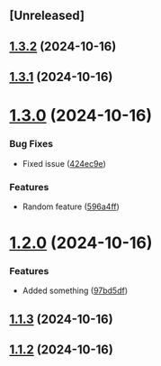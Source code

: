 
## [Unreleased]


## [1.3.2](https://github.com/CHR-onicles/release-based-workflow/compare/v1.3.1...v1.3.2) (2024-10-16)

## [1.3.1](https://github.com/CHR-onicles/release-based-workflow/compare/v1.3.0...v1.3.1) (2024-10-16)

# [1.3.0](https://github.com/CHR-onicles/release-based-workflow/compare/v1.2.0...v1.3.0) (2024-10-16)


### Bug Fixes

* Fixed issue ([424ec9e](https://github.com/CHR-onicles/release-based-workflow/commit/424ec9ecb69888ba6e23dbc8e75a36d05508477a))


### Features

* Random feature ([596a4ff](https://github.com/CHR-onicles/release-based-workflow/commit/596a4ffdebd0efbe95c40c56590fd4b91765c483))

# [1.2.0](https://github.com/CHR-onicles/release-based-workflow/compare/v1.1.3...v1.2.0) (2024-10-16)


### Features

* Added something ([97bd5df](https://github.com/CHR-onicles/release-based-workflow/commit/97bd5dfb9094233e307f101a8fbdd08577f0691d))

## [1.1.3](https://github.com/CHR-onicles/release-based-workflow/compare/v1.1.2...v1.1.3) (2024-10-16)

## [1.1.2](https://github.com/CHR-onicles/release-based-workflow/compare/v1.1.1...v1.1.2) (2024-10-16)
